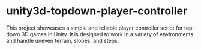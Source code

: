 # unity3d-topdown-player-controller

This project showcases a simple and reliable player controller script for top-down 3D games in Unity. It is designed to work in a variety of environments and handle uneven terrain, slopes, and steps.
